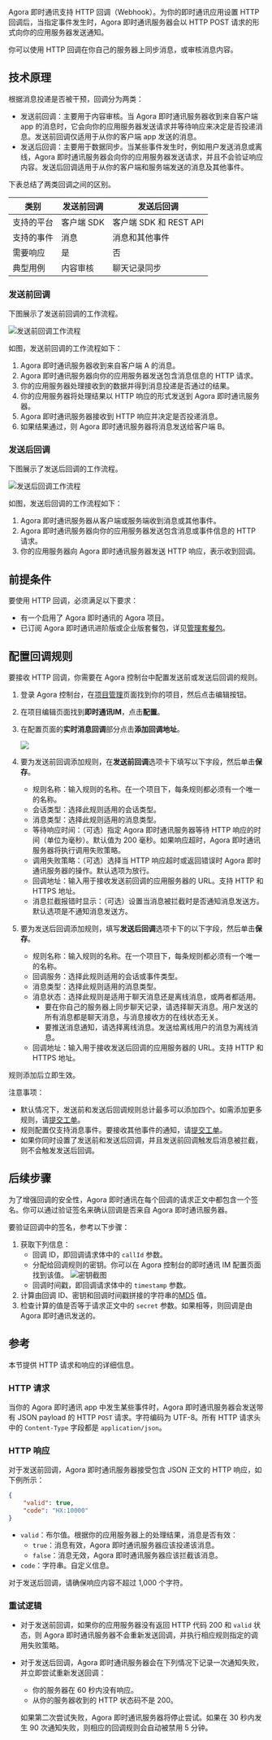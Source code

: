 Agora 即时通讯支持 HTTP 回调（Webhook）。为你的即时通讯应用设置 HTTP 回调后，当指定事件发生时，Agora 即时通讯服务器会以 HTTP POST 请求的形式向你的应用服务器发送通知。

你可以使用 HTTP 回调在你自己的服务器上同步消息，或审核消息内容。

## 技术原理

根据消息投递是否被干预，回调分为两类：
- 发送前回调：主要用于内容审核。当 Agora 即时通讯服务器收到来自客户端 app 的消息时，它会向你的应用服务器发送请求并等待响应来决定是否投递消息。发送前回调仅适用于从你的客户端 app 发送的消息。
- 发送后回调：主要用于数据同步。当某些事件发生时，例如用户发送消息或离线，Agora 即时通讯服务器会向你的应用服务器发送请求，并且不会验证响应内容。发送后回调适用于从你的客户端和服务端发送的消息及其他事件。

下表总结了两类回调之间的区别。

| 类别 | 发送前回调 | 发送后回调 |
| ------------------- | --------------------- | ---------------------------- |
| 支持的平台 | 客户端 SDK | 客户端 SDK 和 REST API |
| 支持的事件 | 消息 | 消息和其他事件 |
| 需要响应 | 是 | 否 |
| 典型用例 | 内容审核 | 聊天记录同步 |

### 发送前回调

下图展示了发送前回调的工作流程。

![发送前回调工作流程](https://web-cdn.agora.io/docs-files/1642478214940)

如图，发送前回调的工作流程如下：

1. Agora 即时通讯服务器收到来自客户端 A 的消息。
2. Agora 即时通讯服务器向你的应用服务器发送包含消息信息的 HTTP 请求。
3. 你的应用服务器处理接收到的数据并得到消息投递是否通过的结果。
4. 你的应用服务器将处理结果以 HTTP 响应的形式发送到 Agora 即时通讯服务器。
5. Agora 即时通讯服务器接收到 HTTP 响应并决定是否投递消息。
6. 如果结果通过，则 Agora 即时通讯服务器将消息发送给客户端 B。


### 发送后回调

下图展示了发送后回调的工作流程。

![发送后回调工作流程](https://web-cdn.agora.io/docs-files/1642478242440)

如图，发送后回调的工作流程如下：

1. Agora 即时通讯服务器从客户端或服务端收到消息或其他事件。
2. Agora 即时通讯服务器向你的应用服务器发送包含消息或事件信息的 HTTP 请求。
3. 你的应用服务器向 Agora 即时通讯服务器发送 HTTP 响应，表示收到回调。

## 前提条件

要使用 HTTP 回调，必须满足以下要求：
- 有一个启用了 Agora 即时通讯的 Agora 项目。
- 已订阅 Agora 即时通讯进阶版或企业版套餐包，详见[管理套餐包](https://docs.agora.io/cn/agora-chat/agora_chat_pricing?platform=All%20Platforms#管理套餐包)。

## 配置回调规则

要接收 HTTP 回调，你需要在 Agora 控制台中配置发送前或发送后回调的规则。

1. 登录 Agora 控制台，在[项目管理](https://console.agora.io/projects)页面找到你的项目，然后点击编辑按钮。

1. 在项目编辑页面找到**即时通讯IM**，点击**配置**。

1. 在配置页面的**实时消息回调**部分点击**添加回调地址**。

   ![](https://web-cdn.agora.io/docs-files/1642479134679)

1. 要为发送前回调添加规则，在**发送前回调**选项卡下填写以下字段，然后单击**保存**。
   - 规则名称：输入规则的名称。在一个项目下，每条规则都必须有一个唯一的名称。
   - 会话类型：选择此规则适用的会话类型。
   - 消息类型：选择此规则适用的消息类型。
   - 等待响应时间：（可选）指定 Agora 即时通讯服务器等待 HTTP 响应的时间（单位为毫秒）。默认值为 200 毫秒。如果响应超时，Agora 即时通讯服务器将执行调用失败策略。
   - 调用失败策略：（可选）选择当 HTTP 响应超时或返回错误时 Agora 即时通讯服务器的操作。默认选项为放行。
   - 回调地址：输入用于接收发送前回调的应用服务器的 URL。支持 HTTP 和 HTTPS 地址。
   - 消息拦截报错时显示：（可选）设置当消息被拦截时是否通知消息发送方。默认选项是不通知消息发送方。

1. 要为发送后回调添加规则，填写**发送后回调**选项卡下的以下字段，然后单击**保存**。
   - 规则名称：输入规则的名称。在一个项目下，每条规则都必须有一个唯一的名称。
   - 回调服务：选择此规则适用的会话或事件类型。
   - 消息类型：选择此规则适用的消息类型。
   - 消息状态：选择此规则是适用于聊天消息还是离线消息，或两者都适用。
      - 要在你自己的服务器上同步聊天记录，请选择聊天消息。用户发送的所有消息都是聊天消息，与消息接收方的在线状态无关。
      - 要推送消息通知，请选择离线消息。发送给离线用户的消息为离线消息。
   - 回调地址：输入用于接收发送后回调的应用服务器的 URL。支持 HTTP 和 HTTPS 地址。

规则添加后立即生效。

注意事项：
- 默认情况下，发送前和发送后回调规则总计最多可以添加四个。如需添加更多规则，请[提交工单](https://agora-ticket.agora.io)。
- 规则配置仅支持消息事件。要接收其他事件的通知，请[提交工单](https://agora-ticket.agora.io)。
- 如果你同时设置了发送前和发送后回调，并且发送前回调触发后消息被拦截，则不会触发发送后回调。

## 后续步骤

为了增强回调的安全性，Agora 即时通讯在每个回调的请求正文中都包含一个签名。你可以通过验证签名来确认回调是否来自 Agora 即时通讯服务器。

要验证回调中的签名，参考以下步骤：

1. 获取下列信息：
   - 回调 ID，即回调请求体中的 `callId` 参数。
   - 分配给回调规则的密钥。你可以在 Agora 控制台的即时通讯 IM 配置页面找到该值。
      ![密钥截图](https://web-cdn.agora.io/docs-files/1642410707395)
   - 回调时间戳，即回调请求体中的 `timestamp` 参数。
2. 计算由回调 ID、密钥和回调时间戳拼接的字符串的[MD5](https://en.wikipedia.org/wiki/MD5) 值。
3. 检查计算的值是否等于请求正文中的 `secret` 参数。如果相等，则回调是由 Agora 即时通讯发送的。

## 参考

本节提供 HTTP 请求和响应的详细信息。

### HTTP 请求

当你的 Agora 即时通讯 app 中发生某些事件时，Agora 即时通讯服务器会发送带有 JSON payload 的 HTTP `POST` 请求。字符编码为 UTF-8。所有 HTTP 请求头中的 `Content-Type` 字段都是 `application/json`。


### HTTP 响应

对于发送前回调，Agora 即时通讯服务器接受包含 JSON 正文的 HTTP 响应，如下例所示：

```json
{
    "valid": true,
    "code": "HX:10000"
}
```

- `valid`：布尔值。根据你的应用服务器上的处理结果，消息是否有效：
   - `true`：消息有效，Agora 即时通讯服务器应该投递该消息。
   - `false`：消息无效，Agora 即时通讯服务器应该拦截该消息。
- `code`：字符串。自定义信息。

对于发送后回调，请确保响应内容不超过 1,000 个字符。

### 重试逻辑

- 对于发送前回调，如果你的应用服务器没有返回 HTTP 代码 200 和 `valid` 状态，则 Agora 即时通讯服务器不会重新发送回调，并执行相应规则指定的调用失败策略。

- 对于发送后回调，Agora 即时通讯服务器会在下列情况下记录一次通知失败，并立即尝试重新发送回调：

   - 你的服务器在 60 秒内没有响应。
   - 从你的服务器收到的 HTTP 状态码不是 200。

   如果第二次尝试失败，Agora 即时通讯服务器将停止尝试。如果在 30 秒内发生 90 次通知失败，则相应的回调规则会自动被禁用 5 分钟。